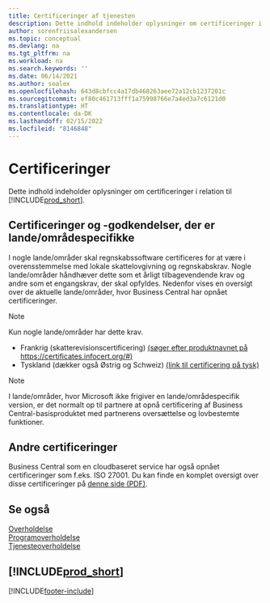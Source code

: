 ```yaml
---
title: Certificeringer af tjenesten
description: Dette indhold indeholder oplysninger om certificeringer i relation til Business Central, som f. eks. områdespecifikke certificeringer og akkrediteringer.
author: sorenfriisalexandersen
ms.topic: conceptual
ms.devlang: na
ms.tgt_pltfrm: na
ms.workload: na
ms.search.keywords: ''
ms.date: 06/14/2021
ms.author: soalex
ms.openlocfilehash: 643d8cbfcc4a17db468263aee72a12cb1237201c
ms.sourcegitcommit: ef80c461713fff1a75998766e7a4ed3a7c6121d0
ms.translationtype: HT
ms.contentlocale: da-DK
ms.lasthandoff: 02/15/2022
ms.locfileid: "8146848"
---
```

# <a name="certifications"></a>Certificeringer

Dette indhold indeholder oplysninger om certificeringer i relation til [!INCLUDE[prod_short](../includes/prod_short.md)].  

## <a name="countryregion-specific-certifications-and-accreditations"></a>Certificeringer og -godkendelser, der er lande/områdespecifikke

I nogle lande/områder skal regnskabssoftware certificeres for at være i overensstemmelse med lokale skattelovgivning og regnskabskrav. Nogle lande/områder håndhæver dette som et årligt tilbagevendende krav og andre som et engangskrav, der skal opfyldes. Nedenfor vises en oversigt over de aktuelle lande/områder, hvor Business Central har opnået certificeringer.

> [!NOTE]
> Kun nogle lande/områder har dette krav.

- Frankrig (skatterevisionscertificering) [(søger efter produktnavnet på https://certificates.infocert.org/#)](https://certificates.infocert.org/#)  
- Tyskland (dækker også Østrig og Schweiz) [(link til certificering på tysk)](https://www.bdo.de/de-de/themen/softwarebescheinungen/bdo/microsoft-dynamics-365-business-central)  

> [!NOTE]  
> I lande/områder, hvor Microsoft ikke frigiver en lande/områdespecifik version, er det normalt op til partnere at opnå certificering af Business Central-basisproduktet med partnerens oversættelse og lovbestemte funktioner.

## <a name="other-certifications"></a>Andre certificeringer

Business Central som en cloudbaseret service har også opnået certificeringer som f.eks. ISO 27001. Du kan finde en komplet oversigt over disse certificeringer på [denne side (PDF)](https://aka.ms/d365-compliance-list).

## <a name="see-also"></a>Se også

[Overholdelse](compliance-overview.md)  
[Programoverholdelse](compliance-application-compliance.md)  
[Tjenesteoverholdelse](compliance-service-compliance.md)  

## [!INCLUDE[prod_short](../includes/free_trial_md.md)]  


[!INCLUDE[footer-include](../includes/footer-banner.md)]